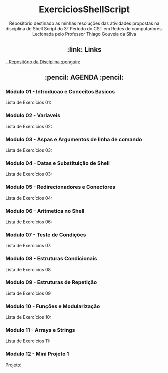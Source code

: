 <h1 align="center">ExerciciosShellScript</h1>

<p align="center">Repositório destinado as minhas resoluções das atividades propostas na disciplina de Shell Script do 3° Período do CST em Redes de computadores. Lecionada pelo Professor Thiago Gouveia da Silva</p>

<h2 align="center"> :link: Links  </h2>
  <a href=https://github.com/ifpb/ShellScript> - Repositório da Disciplina :penguin:</a>



<h2 align="center"> :pencil: AGENDA :pencil:</h2> 

<h3 align="left">Módulo 01 - Introducao e Conceitos Basicos</h3>

Lista de Exercícios 01:

<h3 align="left">Modulo 02 - Variaveis</h3>

Lista de Exercícios 02: 

<h3 align="left">Modulo 03 - Aspas e Argumentos de linha de comando</h3>

Lista de Exercícios 03: 

<h3 align="left">Modulo 04 - Datas e Substituição de Shell</h3>

Lista de Exercícios 03: 

<h3 align="left">Modulo 05 - Redirecionadores e Conectores</h3>

Lista de Exercícios 04: 

<h3 align="left">Modulo 06 - Aritmetica no Shell</h3>

Lista de Exercícios 06: 

<h3 align="left">Modulo 07 - Teste de Condições</h3>

Lista de Exercicios 07: 

<h3 align="left">Modulo 08 - Estruturas Condicionais</h3>

Lista de Exercícios 08

<h3 align="left">Modulo 09 - Estruturas de Repetição</h3>

Lista de Exercícios 09

<h3 align="left">Modulo 10 - Funções e Modularização</h3>

Lista de Exercícios 10:

<h3 align="left">Modulo 11 - Arrays e Strings</h3>

Lista de Exercicios 11:

<h3 align="left">Modulo 12 - Mini Projeto 1</h3>

Projeto:
